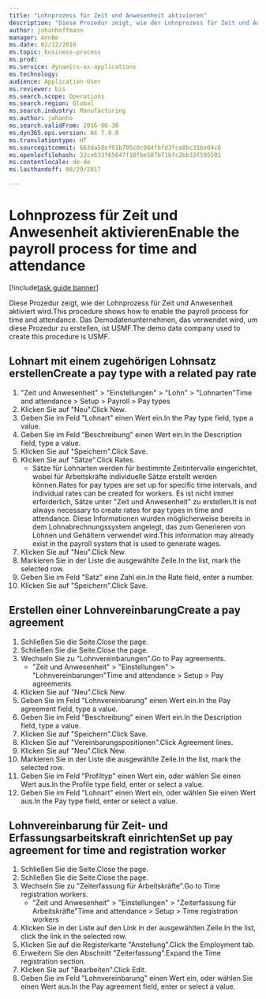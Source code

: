 ```yaml
--- 
title: "Lohnprozess für Zeit und Anwesenheit aktivieren"
description: "Diese Prozedur zeigt, wie der Lohnprozess für Zeit und Anwesenheit aktiviert wird."
author: johanhoffmann
manager: AnnBe
ms.date: 02/12/2016
ms.topic: business-process
ms.prod: 
ms.service: dynamics-ax-applications
ms.technology: 
audience: Application User
ms.reviewer: bis
ms.search.scope: Operations
ms.search.region: Global
ms.search.industry: Manufacturing
ms.author: johanho
ms.search.validFrom: 2016-06-30
ms.dyn365.ops.version: AX 7.0.0
ms.translationtype: HT
ms.sourcegitcommit: 663da58ef01b705c0c984fbfd3fce8bc31be04c6
ms.openlocfilehash: 22ce633f65847f10fbe507b71bfc2bb33f595501
ms.contentlocale: de-de
ms.lasthandoff: 08/29/2017

---
```

# <a name="enable-the-payroll-process-for-time-and-attendance"></a><span data-ttu-id="70ae2-103">Lohnprozess für Zeit und Anwesenheit aktivieren</span><span class="sxs-lookup"><span data-stu-id="70ae2-103">Enable the payroll process for time and attendance</span></span>

[!include[task guide banner](../../includes/task-guide-banner.md)]

<span data-ttu-id="70ae2-104">Diese Prozedur zeigt, wie der Lohnprozess für Zeit und Anwesenheit aktiviert wird.</span><span class="sxs-lookup"><span data-stu-id="70ae2-104">This procedure shows how to enable the payroll process for time and attendance.</span></span> <span data-ttu-id="70ae2-105">Das Demodatenunternehmen, das verwendet wird, um diese Prozedur zu erstellen, ist USMF.</span><span class="sxs-lookup"><span data-stu-id="70ae2-105">The demo data company used to create this procedure is USMF.</span></span>


## <a name="create-a-pay-type-with-a-related-pay-rate"></a><span data-ttu-id="70ae2-106">Lohnart mit einem zugehörigen Lohnsatz erstellen</span><span class="sxs-lookup"><span data-stu-id="70ae2-106">Create a pay type with a related pay rate</span></span>
1. <span data-ttu-id="70ae2-107">"Zeit und Anwesenheit" > "Einstellungen" > "Lohn" > "Lohnarten"</span><span class="sxs-lookup"><span data-stu-id="70ae2-107">Time and attendance > Setup > Payroll > Pay types</span></span>
2. <span data-ttu-id="70ae2-108">Klicken Sie auf "Neu".</span><span class="sxs-lookup"><span data-stu-id="70ae2-108">Click New.</span></span>
3. <span data-ttu-id="70ae2-109">Geben Sie im Feld "Lohnart" einen Wert ein.</span><span class="sxs-lookup"><span data-stu-id="70ae2-109">In the Pay type field, type a value.</span></span>
4. <span data-ttu-id="70ae2-110">Geben Sie im Feld "Beschreibung" einen Wert ein.</span><span class="sxs-lookup"><span data-stu-id="70ae2-110">In the Description field, type a value.</span></span>
5. <span data-ttu-id="70ae2-111">Klicken Sie auf "Speichern".</span><span class="sxs-lookup"><span data-stu-id="70ae2-111">Click Save.</span></span>
6. <span data-ttu-id="70ae2-112">Klicken Sie auf "Sätze".</span><span class="sxs-lookup"><span data-stu-id="70ae2-112">Click Rates.</span></span>
    * <span data-ttu-id="70ae2-113">Sätze für Lohnarten werden für bestimmte Zeitintervalle eingerichtet, wobei für Arbeitskräfte individuelle Sätze erstellt werden können.</span><span class="sxs-lookup"><span data-stu-id="70ae2-113">Rates for pay types are set up for specific time intervals, and individual rates can be created for workers.</span></span> <span data-ttu-id="70ae2-114">Es ist nicht immer erforderlich, Sätze unter "Zeit und Anwesenheit" zu erstellen.</span><span class="sxs-lookup"><span data-stu-id="70ae2-114">It is not always necessary to create rates for pay types in time and attendance.</span></span> <span data-ttu-id="70ae2-115">Diese Informationen wurden möglicherweise bereits in dem Lohnabrechnungssystem angelegt, das zum Generieren von Löhnen und Gehältern verwendet wird.</span><span class="sxs-lookup"><span data-stu-id="70ae2-115">This information may already exist in the payroll system that is used to generate wages.</span></span>  
7. <span data-ttu-id="70ae2-116">Klicken Sie auf "Neu".</span><span class="sxs-lookup"><span data-stu-id="70ae2-116">Click New.</span></span>
8. <span data-ttu-id="70ae2-117">Markieren Sie in der Liste die ausgewählte Zeile.</span><span class="sxs-lookup"><span data-stu-id="70ae2-117">In the list, mark the selected row.</span></span>
9. <span data-ttu-id="70ae2-118">Geben Sie im Feld "Satz" eine Zahl ein.</span><span class="sxs-lookup"><span data-stu-id="70ae2-118">In the Rate field, enter a number.</span></span>
10. <span data-ttu-id="70ae2-119">Klicken Sie auf "Speichern".</span><span class="sxs-lookup"><span data-stu-id="70ae2-119">Click Save.</span></span>

## <a name="create-a-pay-agreement"></a><span data-ttu-id="70ae2-120">Erstellen einer Lohnvereinbarung</span><span class="sxs-lookup"><span data-stu-id="70ae2-120">Create a pay agreement</span></span>
1. <span data-ttu-id="70ae2-121">Schließen Sie die Seite.</span><span class="sxs-lookup"><span data-stu-id="70ae2-121">Close the page.</span></span>
2. <span data-ttu-id="70ae2-122">Schließen Sie die Seite.</span><span class="sxs-lookup"><span data-stu-id="70ae2-122">Close the page.</span></span>
3. <span data-ttu-id="70ae2-123">Wechseln Sie zu "Lohnvereinbarungen".</span><span class="sxs-lookup"><span data-stu-id="70ae2-123">Go to Pay agreements.</span></span>
    * <span data-ttu-id="70ae2-124">"Zeit und Anwesenheit" > "Einstellungen" > "Lohnvereinbarungen"</span><span class="sxs-lookup"><span data-stu-id="70ae2-124">Time and attendance > Setup > Pay agreements</span></span>  
4. <span data-ttu-id="70ae2-125">Klicken Sie auf "Neu".</span><span class="sxs-lookup"><span data-stu-id="70ae2-125">Click New.</span></span>
5. <span data-ttu-id="70ae2-126">Geben Sie im Feld "Lohnvereinbarung" einen Wert ein.</span><span class="sxs-lookup"><span data-stu-id="70ae2-126">In the Pay agreement field, type a value.</span></span>
6. <span data-ttu-id="70ae2-127">Geben Sie im Feld "Beschreibung" einen Wert ein.</span><span class="sxs-lookup"><span data-stu-id="70ae2-127">In the Description field, type a value.</span></span>
7. <span data-ttu-id="70ae2-128">Klicken Sie auf "Speichern".</span><span class="sxs-lookup"><span data-stu-id="70ae2-128">Click Save.</span></span>
8. <span data-ttu-id="70ae2-129">Klicken Sie auf "Vereinbarungspositionen".</span><span class="sxs-lookup"><span data-stu-id="70ae2-129">Click Agreement lines.</span></span>
9. <span data-ttu-id="70ae2-130">Klicken Sie auf "Neu".</span><span class="sxs-lookup"><span data-stu-id="70ae2-130">Click New.</span></span>
10. <span data-ttu-id="70ae2-131">Markieren Sie in der Liste die ausgewählte Zeile.</span><span class="sxs-lookup"><span data-stu-id="70ae2-131">In the list, mark the selected row.</span></span>
11. <span data-ttu-id="70ae2-132">Geben Sie im Feld "Profiltyp" einen Wert ein, oder wählen Sie einen Wert aus.</span><span class="sxs-lookup"><span data-stu-id="70ae2-132">In the Profile type field, enter or select a value.</span></span>
12. <span data-ttu-id="70ae2-133">Geben Sie im Feld "Lohnart" einen Wert ein, oder wählen Sie einen Wert aus.</span><span class="sxs-lookup"><span data-stu-id="70ae2-133">In the Pay type field, enter or select a value.</span></span>

## <a name="set-up-pay-agreement-for-time-and-registration-worker"></a><span data-ttu-id="70ae2-134">Lohnvereinbarung für Zeit- und Erfassungsarbeitskraft einrichten</span><span class="sxs-lookup"><span data-stu-id="70ae2-134">Set up pay agreement for time and registration worker</span></span>
1. <span data-ttu-id="70ae2-135">Schließen Sie die Seite.</span><span class="sxs-lookup"><span data-stu-id="70ae2-135">Close the page.</span></span>
2. <span data-ttu-id="70ae2-136">Schließen Sie die Seite.</span><span class="sxs-lookup"><span data-stu-id="70ae2-136">Close the page.</span></span>
3. <span data-ttu-id="70ae2-137">Wechseln Sie zu "Zeiterfassung für Arbeitskräfte".</span><span class="sxs-lookup"><span data-stu-id="70ae2-137">Go to Time registration workers.</span></span>
    * <span data-ttu-id="70ae2-138">"Zeit und Anwesenheit" > "Einstellungen" > "Zeiterfassung für Arbeitskräfte"</span><span class="sxs-lookup"><span data-stu-id="70ae2-138">Time and attendance > Setup > Time registration workers</span></span>  
4. <span data-ttu-id="70ae2-139">Klicken Sie in der Liste auf den Link in der ausgewählten Zeile.</span><span class="sxs-lookup"><span data-stu-id="70ae2-139">In the list, click the link in the selected row.</span></span>
5. <span data-ttu-id="70ae2-140">Klicken Sie auf die Registerkarte "Anstellung".</span><span class="sxs-lookup"><span data-stu-id="70ae2-140">Click the Employment tab.</span></span>
6. <span data-ttu-id="70ae2-141">Erweitern Sie den Abschnitt "Zeiterfassung".</span><span class="sxs-lookup"><span data-stu-id="70ae2-141">Expand the Time registration section.</span></span>
7. <span data-ttu-id="70ae2-142">Klicken Sie auf "Bearbeiten".</span><span class="sxs-lookup"><span data-stu-id="70ae2-142">Click Edit.</span></span>
8. <span data-ttu-id="70ae2-143">Geben Sie im Feld "Lohnvereinbarung" einen Wert ein, oder wählen Sie einen Wert aus.</span><span class="sxs-lookup"><span data-stu-id="70ae2-143">In the Pay agreement field, enter or select a value.</span></span>


